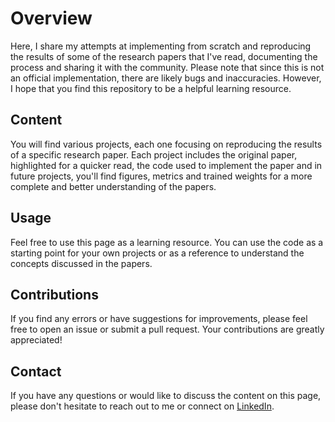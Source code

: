 # Overview

Here, I share my attempts at implementing from scratch and reproducing the results of some of the research papers that I've read, documenting the process and sharing it with the community. Please note that since this is not an official implementation, there are likely bugs and inaccuracies. However, I hope that you find this repository to be a helpful learning resource.

## Content

You will find various projects, each one focusing on reproducing the results of a specific research paper. Each project includes the original paper, highlighted for a quicker read, the code used to implement the paper and in future projects, you'll find figures, metrics and trained weights for a more complete and better understanding of the papers.

## Usage

Feel free to use this page as a learning resource. You can use the code as a starting point for your own projects or as a reference to understand the concepts discussed in the papers.

## Contributions

If you find any errors or have suggestions for improvements, please feel free to open an issue or submit a pull request. Your contributions are greatly appreciated!

## Contact

If you have any questions or would like to discuss the content on this page, please don't hesitate to reach out to me or connect on [LinkedIn](https://www.linkedin.com/in/gonzrubio/).
